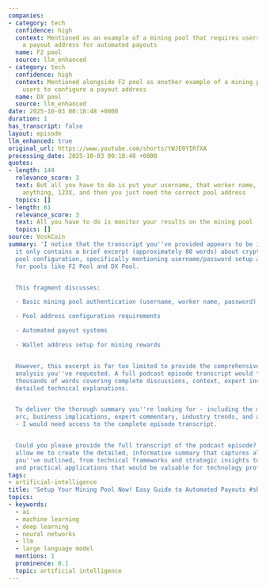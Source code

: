 ```yaml
---
companies:
- category: tech
  confidence: high
  context: Mentioned as an example of a mining pool that requires users to put in
    a payout address for automated payouts
  name: F2 pool
  source: llm_enhanced
- category: tech
  confidence: high
  context: Mentioned alongside F2 pool as another example of a mining pool that requires
    users to configure a payout address
  name: DX pool
  source: llm_enhanced
date: 2025-10-03 00:18:48 +0000
duration: 1
has_transcript: false
layout: episode
llm_enhanced: true
original_url: https://www.youtube.com/shorts/tWJE0YIRfXA
processing_date: 2025-10-03 00:18:48 +0000
quotes:
- length: 144
  relevance_score: 3
  text: But all you have to do is put your username, that worker name, and the password,
    anything, 123X, and then you just need the correct pool address
  topics: []
- length: 61
  relevance_score: 3
  text: All you have to do is monitor your results on the mining pool
  topics: []
source: VoskCoin
summary: 'I notice that the transcript you''ve provided appears to be incomplete -
  it only contains a brief excerpt (approximately 80 words) about cryptocurrency mining
  pool configuration, specifically mentioning username/password setup and payout addresses
  for pools like F2 Pool and DX Pool.


  This fragment discusses:

  - Basic mining pool authentication (username, worker name, password)

  - Pool address configuration requirements

  - Automated payout systems

  - Wallet address setup for mining rewards


  However, this excerpt is far too limited to provide the comprehensive 400-600 word
  analysis you''ve requested. A full podcast episode transcript would typically contain
  thousands of words covering complete discussions, context, expert insights, and
  detailed technical explanations.


  To deliver the thorough summary you''re looking for - including the main narrative
  arc, business implications, expert commentary, industry trends, and actionable insights
  - I would need access to the complete episode transcript.


  Could you please provide the full transcript of the podcast episode? This would
  allow me to create the detailed, informative summary that captures all the elements
  you''ve outlined, from technical frameworks and strategic insights to future predictions
  and practical applications that would be valuable for technology professionals.'
tags:
- artificial-intelligence
title: 'Setup Your Mining Pool Now! Easy Guide to Automated Payouts #shorts'
topics:
- keywords:
  - ai
  - machine learning
  - deep learning
  - neural networks
  - llm
  - large language model
  mentions: 1
  prominence: 0.1
  topic: artificial intelligence
---
```


<!-- Episode automatically generated from analysis data -->
<!-- Processing completed: 2025-10-03 00:18:48 UTC -->

